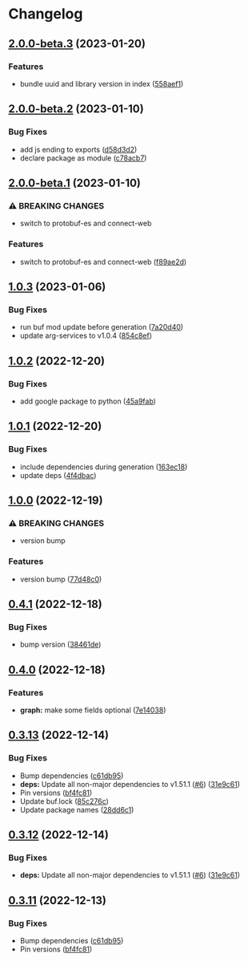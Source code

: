 # Changelog

## [2.0.0-beta.3](https://github.com/recap-utr/arg-services-typescript/compare/v2.0.0-beta.2...v2.0.0-beta.3) (2023-01-20)


### Features

* bundle uuid and library version in index ([558aef1](https://github.com/recap-utr/arg-services-typescript/commit/558aef1ee8cc1bc1bb029ef737802379ff4ffab1))

## [2.0.0-beta.2](https://github.com/recap-utr/arg-services-typescript/compare/v2.0.0-beta.1...v2.0.0-beta.2) (2023-01-10)


### Bug Fixes

* add js ending to exports ([d58d3d2](https://github.com/recap-utr/arg-services-typescript/commit/d58d3d2fa1414d2557cb262abeebcd0a636b58d4))
* declare package as module ([c78acb7](https://github.com/recap-utr/arg-services-typescript/commit/c78acb7900183cb9506bf0fca736bceb48ec201c))

## [2.0.0-beta.1](https://github.com/recap-utr/arg-services-typescript/compare/v1.0.3...v2.0.0-beta.1) (2023-01-10)


### ⚠ BREAKING CHANGES

* switch to protobuf-es and connect-web

### Features

* switch to protobuf-es and connect-web ([f89ae2d](https://github.com/recap-utr/arg-services-typescript/commit/f89ae2d42b68f344f86f6e1f78b084baace14929))

## [1.0.3](https://github.com/recap-utr/arg-services-typescript/compare/v1.0.2...v1.0.3) (2023-01-06)


### Bug Fixes

* run buf mod update before generation ([7a20d40](https://github.com/recap-utr/arg-services-typescript/commit/7a20d40026bb5c342377ea20a2584e77ead0539b))
* update arg-services to v1.0.4 ([854c8ef](https://github.com/recap-utr/arg-services-typescript/commit/854c8ef80da29f7bdfa54ce4d3841e5f3a7ce8bd))

## [1.0.2](https://github.com/recap-utr/arg-services/compare/v1.0.1...v1.0.2) (2022-12-20)


### Bug Fixes

* add google package to python ([45a9fab](https://github.com/recap-utr/arg-services/commit/45a9fab52c7e19c993ea5702c5cafbf4af00dbf7))

## [1.0.1](https://github.com/recap-utr/arg-services/compare/v1.0.0...v1.0.1) (2022-12-20)


### Bug Fixes

* include dependencies during generation ([163ec18](https://github.com/recap-utr/arg-services/commit/163ec1803fa984398019e6d42bb1a73338321d02))
* update deps ([4f4dbac](https://github.com/recap-utr/arg-services/commit/4f4dbacf0d6dd20a3dd8d8021dbe371aa79cdfc2))

## [1.0.0](https://github.com/recap-utr/arg-services/compare/v0.4.1...v1.0.0) (2022-12-19)


### ⚠ BREAKING CHANGES

* version bump

### Features

* version bump ([77d48c0](https://github.com/recap-utr/arg-services/commit/77d48c0273e1103c0998b8e7b83229c0719b5881))

## [0.4.1](https://github.com/recap-utr/arg-services/compare/v0.4.0...v0.4.1) (2022-12-18)


### Bug Fixes

* bump version ([38461de](https://github.com/recap-utr/arg-services/commit/38461de60e2d61d79dde1c37e30f89af792247ed))

## [0.4.0](https://github.com/recap-utr/arg-services/compare/v0.3.13...v0.4.0) (2022-12-18)


### Features

* **graph:** make some fields optional ([7e14038](https://github.com/recap-utr/arg-services/commit/7e14038abcce4c0e9b8f56c16671e49fb6d94b04))

## [0.3.13](https://github.com/recap-utr/arg-services/compare/v0.3.12...v0.3.13) (2022-12-14)


### Bug Fixes

* Bump dependencies ([c61db95](https://github.com/recap-utr/arg-services/commit/c61db9546a8722341565c50b28aa0b7e2d874d0d))
* **deps:** Update all non-major dependencies to v1.51.1 ([#6](https://github.com/recap-utr/arg-services/issues/6)) ([31e9c61](https://github.com/recap-utr/arg-services/commit/31e9c61753c65073694d121fbde6e7e468930f56))
* Pin versions ([bf4fc81](https://github.com/recap-utr/arg-services/commit/bf4fc819e45febdef73a44f8568d0d76a8f3139b))
* Update buf.lock ([85c276c](https://github.com/recap-utr/arg-services/commit/85c276c206abb132d6b704bc5491a84c37a39ca9))
* Update package names ([28dd6c1](https://github.com/recap-utr/arg-services/commit/28dd6c1908cbe2e436b1257b5fa5dee5bef561ba))

## [0.3.12](https://github.com/recap-utr/arg-services/compare/arg-services-v0.3.11...arg-services-v0.3.12) (2022-12-14)


### Bug Fixes

* **deps:** Update all non-major dependencies to v1.51.1 ([#6](https://github.com/recap-utr/arg-services/issues/6)) ([31e9c61](https://github.com/recap-utr/arg-services/commit/31e9c61753c65073694d121fbde6e7e468930f56))

## [0.3.11](https://github.com/recap-utr/arg-services/compare/arg-services-v0.3.10...arg-services-v0.3.11) (2022-12-13)


### Bug Fixes

* Bump dependencies ([c61db95](https://github.com/recap-utr/arg-services/commit/c61db9546a8722341565c50b28aa0b7e2d874d0d))
* Pin versions ([bf4fc81](https://github.com/recap-utr/arg-services/commit/bf4fc819e45febdef73a44f8568d0d76a8f3139b))

